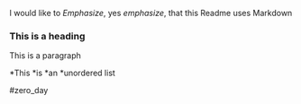 I would like to *Emphasize*, yes _emphasize_, that this Readme uses Markdown

### This is a heading

This is a paragraph

*This
*is
*an
*unordered list


#zero_day
